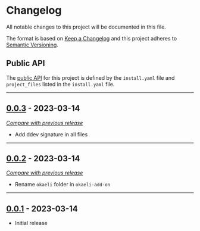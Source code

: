 
# Changelog
All notable changes to this project will be documented in this file.

The format is based on [Keep a Changelog](https://keepachangelog.com/en/) and this project adheres to [Semantic Versioning](https://semver.org/spec/v2.0.0.html).

## Public API

The [public API](https://semver.org/spec/v2.0.0.html#spec-item-1) for this project is defined by the `install.yaml`
file and `project_files` listed in the `install.yaml` file.

------

## [0.0.3](https://github.com/julienloizelet/ddev-magento2-mftf/releases/tag/v0.0.3) - 2023-03-14
[_Compare with previous release_](https://github.com/julienloizelet/ddev-magento2-mftf/compare/v0.0.2...v0.0.3)

- Add ddev signature in all files

---


## [0.0.2](https://github.com/julienloizelet/ddev-magento2-mftf/releases/tag/v0.0.2) - 2023-03-14
[_Compare with previous release_](https://github.com/julienloizelet/ddev-magento2-mftf/compare/v0.0.1...v0.0.2)

- Rename `okaeli` folder in `okaeli-add-on`

---

## [0.0.1](https://github.com/julienloizelet/ddev-magento2-mftf/releases/tag/v0.0.1) - 2023-03-14

- Initial release

